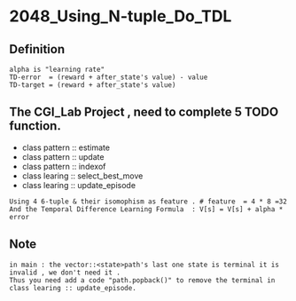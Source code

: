 # 2048_Using_N-tuple_Do_TDL

## Definition 
```
alpha is "learning rate"
TD-error  = (reward + after_state's value) - value
TD-target = (reward + after_state's value)
```

## The CGI_Lab Project , need to complete 5 TODO function.

* class pattern :: estimate
* class pattern :: update
* class pattern :: indexof
* class learing :: select_best_move
* class learing :: update_episode
```
Using 4 6-tuple & their isomophism as feature . # feature  = 4 * 8 =32  
And the Temporal Difference Learning Formula  : V[s] = V[s] + alpha * error
```

## Note 
```
in main : the vector::<state>path's last one state is terminal it is invalid , we don't need it .
Thus you need add a code "path.popback()" to remove the terminal in class learing :: update_episode.
```

